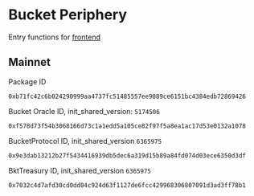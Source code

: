 # Bucket Periphery
Entry functions for [frontend](https://bucketprotocol.io/)

## Mainnet
Package ID
```
0xb71fc42c6b024290999aa4737fc51485557ee9089ce6151bc4384edb72869426
```
Bucket Oracle ID, init_shared_version: `5174506`
```
0xf578d73f54b3068166d73c1a1edd5a105ce82f97f5a8ea1ac17d53e0132a1078
```
BucketProtocol ID, init_shared_version `6365975`
```
0x9e3dab13212b27f5434416939db5dec6a319d15b89a84fd074d03ece6350d3df
```
BktTreasury ID, init_shared_version `6365975`
```
0x7032c4d7afd30cd0dd04c924d63f1127de6fcc429968306807091d3ad3ff78b1
```
